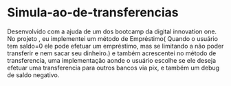 # Simula-ao-de-transferencias
Desenvolvido com a ajuda de um dos bootcamp da digital innovation one.
No projeto , eu implementei um método de Empréstimo( Quando o usuário tem saldo=0 ele pode efetuar um empréstimo, 
mas se limitando a não poder transferir e nem sacar seu dinheiro.) 
e também acrescentei no método de transferencia, uma implementação aonde o usuário escolhe se ele deseja efetuar uma transferencia para outros bancos via pix, 
e também um debug de saldo negativo.
